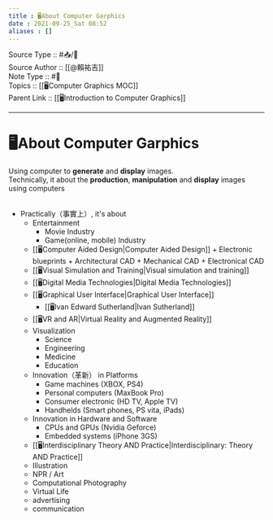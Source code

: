 ```yaml
---
title : 🖥️About Computer Garphics
date : 2021-09-25_Sat 08:52
aliases : []
---
```

Source Type :: #📥/📄 <br>
Source Author :: [[@賴祐吉]]<br>
Note Type :: #📝 <br>
Topics :: [[🖥️Computer Graphics MOC]]<br>
Parent Link :: [[🖥️Introduction to Computer Graphics]]<br>

---
# 🖥️About Computer Garphics

Using computer to **generate** and **display** images. <br>
Technically, it about the **production**, **manipulation** and **display** images using computers <br><br>
+ Practically（事實上）, it's about
	- Entertainment
		- Movie Industry
		- Game(online, mobile) Industry
	- [[🖥️Computer Aided Design|Computer Aided Design]]
			+ Electronic blueprints
			+ Architectural CAD
			+ Mechanical CAD
			+ Electronical CAD        
	- [[🖥️Visual Simulation and Training|Visual simulation and training]]
	- [[🖥️Digital Media Technologies|Digital Media Technologies]]
	- [[🖥️Graphical User Interface|Graphical User Interface]]
		- [[🖥️Ivan Edward Sutherland|Ivan Sutherland]]
	- [[🖥️VR and AR|Virtual Reality and Augmented Reality]]
	- Visualization
		+ Science
		+ Engineering
		+ Medicine
		+ Education
	- Innovation（革新） in Platforms
		+ Game machines (XBOX, PS4)
		+ Personal computers (MaxBook Pro)
		+ Consumer electronic (HD TV, Apple TV)
		+ Handhelds (Smart phones, PS vita, iPads)
	- Innovation in Hardware and Software
		+ CPUs and GPUs (Nvidia Geforce)
		+ Embedded systems (iPhone 3GS)
	- [[🖥️Interdisciplinary Theory AND Practice|Interdisciplinary: Theory AND Practice]]
	- Illustration
	- NPR / Art
	- Computational Photography
	- Virtual Life
	- advertising
	- communication